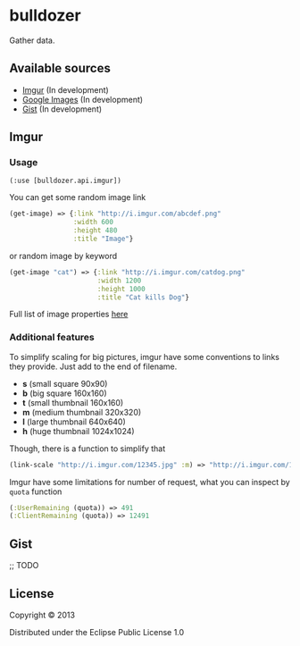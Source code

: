# bulldozer

Gather data.

## Available sources

- [Imgur](http://imgur.com/) (In development)
- [Google Images](https://www.google.com.ua/imghp) (In development)
- [Gist](http://gist.github.com/) (In development)

## Imgur

### Usage

`(:use [bulldozer.api.imgur])`

You can get some random image link 

``` clojure
(get-image) => {:link "http://i.imgur.com/abcdef.png"
	            :width 600
				:height 480
				:title "Image"}
```

or random image by keyword

``` clojure
(get-image "cat") => {:link "http://i.imgur.com/catdog.png"
	                  :width 1200
					  :height 1000
					  :title "Cat kills Dog"}
```

Full list of image properties [here](http://api.imgur.com/models/image#model)

### Additional features

To simplify scaling for big pictures, imgur have some conventions to links they provide. Just add <suffix> to the end of filename.

- **s** (small square 90x90)
- **b** (big square 160x160)
- **t** (small thumbnail 160x160)
- **m** (medium thumbnail 320x320)
- **l** (large thumbnail 640x640)
- **h** (huge thumbnail 1024x1024)

Though, there is a function to simplify that

``` clojure
(link-scale "http://i.imgur.com/12345.jpg" :m) => "http://i.imgur.com/12345m.jpg"
```

Imgur have some limitations for number of request, what you can inspect by `quota` function

``` clojure
(:UserRemaining (quota)) => 491
(:ClientRemaining (quota)) => 12491
```

## Gist

;; TODO

## License

Copyright © 2013

Distributed under the Eclipse Public License 1.0
